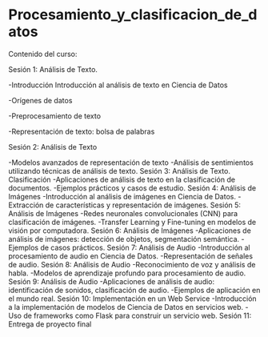 # Procesamiento_y_clasificacion_de_datos
Contenido del curso:

Sesión 1: Análisis de Texto.

 -Introducción Introducción al análisis de texto en Ciencia de Datos 
 
 -Orígenes de datos 
 
 -Preprocesamiento de texto 
 
 -Representación de texto: bolsa de palabras 
 
Sesión 2: Análisis de Texto 

 -Modelos avanzados de representación de texto 
 -Análisis de sentimientos utilizando técnicas de análisis de texto. 
Sesión 3: Análisis de Texto. Clasificación 
 -Aplicaciones de análisis de texto en la clasificación de documentos. 
 -Ejemplos prácticos y casos de estudio. 
Sesión 4: Análisis de Imágenes 
 -Introducción al análisis de imágenes en Ciencia de Datos. 
 -Extracción de características y representación de imágenes. 
Sesión 5: Análisis de Imágenes
 -Redes neuronales convolucionales (CNN) para clasificación de imágenes. 
 -Transfer Learning y Fine-tuning en modelos de visión por computadora. 
Sesión 6: Análisis de Imágenes 
 -Aplicaciones de análisis de imágenes: detección de objetos, segmentación semántica. 
 -Ejemplos de casos prácticos. 
Sesión 7: Análisis de Audio 
 -Introducción al procesamiento de audio en Ciencia de Datos. 
 -Representación de señales de audio. 
Sesión 8: Análisis de Audio 
 -Reconocimiento de voz y análisis de habla. 
 -Modelos de aprendizaje profundo para procesamiento de audio. 
Sesión 9: Análisis de Audio 
 -Aplicaciones de análisis de audio: identificación de sonidos, clasificación de audio. 
 -Ejemplos de aplicación en el mundo real. 
Sesión 10: Implementación en un Web Service 
 -Introducción a la implementación de modelos de Ciencia de Datos en servicios web. 
 -Uso de frameworks como Flask para construir un servicio web. 
Sesión 11: Entrega de proyecto final
